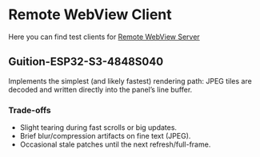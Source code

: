 # Remote WebView Client

Here you can find test clients for [Remote WebView Server](https://github.com/strange-v/RemoteWebViewServer)

## Guition-ESP32-S3-4848S040
Implements the simplest (and likely fastest) rendering path: JPEG tiles are decoded and written directly into the panel’s line buffer.

### Trade-offs

- Slight tearing during fast scrolls or big updates.
- Brief blur/compression artifacts on fine text (JPEG).
- Occasional stale patches until the next refresh/full-frame.
